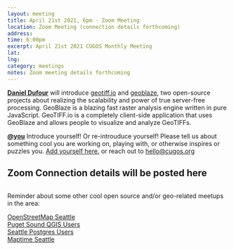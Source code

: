 ```yaml
---
layout: meeting
title: April 21st 2021, 6pm - Zoom Meeting
location: Zoom Meeting (connection details forthcoming)
address:
time: 6:00pm
excerpt: April 21st 2021 CUGOS Monthly Meeting
lat:
lng:
category: meetings
notes: Zoom meeting details forthcoming
---
```

**[Daniel Dufour](https://github.com/danieljdufour)** will introduce [geotiff.io](https://geotiff.io/) and [geoblaze](https://geoblaze.io), two open-source projects about realizing the scalability and power of true server-free processing.  GeoBlaze is a blazing fast raster analysis engine written in pure JavaScript.  GeoTIFF.io is a completely client-side application that uses GeoBlaze and allows people to visualize and analyze GeoTIFFs.

**[@you](http://cugos.org/people/)** Introduce yourself! Or re-introuduce yourself! Please tell us about something cool you are working on, playing with, or otherwise inspires or puzzles you. [Add yourself here.](https://github.com/cugos/cugos.github.com/blob/master/meetings/_posts/2020-11-18-cugos_monthly.md) or reach out to hello@cugos.org


## Zoom Connection details will be posted here

```
```


Reminder about some other cool open source and/or geo-related meetups in the area:

[OpenStreetMap Seattle](https://www.meetup.com/OpenStreetMap-Seattle/)  
[Puget Sound QGIS Users](https://www.meetup.com/Puget-Sound-QGIS-Users-Group/)  
[Seattle Postgres Users](https://www.meetup.com/Seattle-Postgres/)  
[Maptime Seattle](https://www.meetup.com/MaptimeSEA/)
